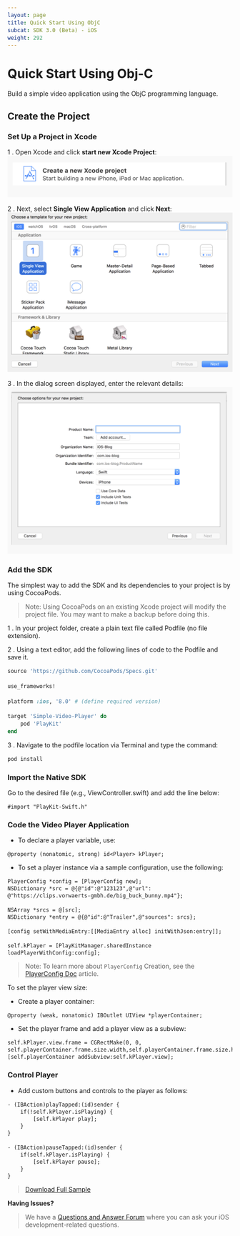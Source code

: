```yaml
---
layout: page
title: Quick Start Using ObjC
subcat: SDK 3.0 (Beta) - iOS
weight: 292
---
```


# Quick Start Using Obj-C  

Build a simple video application using the ObjC programming language.

## Create the Project  

### Set Up a Project in Xcode  

1 . Open Xcode and click **start new Xcode Project**:
	![help](./v3-images/iOS/newProj.png) 

2 . Next, select **Single View Application** and click **Next**:
	![help](./v3-images/iOS/singleView.png) 

3 . In the dialog screen displayed, enter the relevant details:
	![help](./v3-images/iOS/projDetails.png) 


### Add the SDK

The simplest way to add the SDK and its dependencies to your project is by using CocoaPods.

>Note: Using CocoaPods on an existing Xcode project will modify the project file. You may want to make a backup before doing this.

1 . In your project folder, create a plain text file called Podfile (no file extension).

2 . Using a text editor, add the following lines of code to the Podfile and save it.

```ruby
source 'https://github.com/CocoaPods/Specs.git'

use_frameworks!

platform :ios, '8.0' # (define required version)

target 'Simple-Video-Player' do
	pod 'PlayKit'
end

```
	
3 . Navigate to the podfile location via Terminal and type the command:

```ruby
pod install

```

### Import the Native SDK

Go to the desired file (e.g., ViewController.swift) and add the line below:

```objc
#import "PlayKit-Swift.h"

```

### Code the Video Player Application

* To declare a player variable, use:

```objc
@property (nonatomic, strong) id<Player> kPlayer;

```

* To set a player instance via a sample configuration, use the following:

```objc
PlayerConfig *config = [PlayerConfig new];
NSDictionary *src = @{@"id":@"123123",@"url": @"https://clips.vorwaerts-gmbh.de/big_buck_bunny.mp4"};
    
NSArray *srcs = @[src];
NSDictionary *entry = @{@"id":@"Trailer",@"sources": srcs};
    
[config setWithMediaEntry:[[MediaEntry alloc] initWithJson:entry]];
    
self.kPlayer = [PlayKitManager.sharedInstance loadPlayerWithConfig:config];

```

>Note: To learn more about `PlayerConfig` Creation, see the [PlayerConfig Doc]() article.

To set the player view size:

* Create a player container: 

```objc
@property (weak, nonatomic) IBOutlet UIView *playerContainer;

```
* Set the player frame and add a player view as a subview:

```objc
self.kPlayer.view.frame = CGRectMake(0, 0, self.playerContainer.frame.size.width,self.playerContainer.frame.size.height);   
[self.playerContainer addSubview:self.kPlayer.view];

```

### Control Player

* Add custom buttons and controls to the player as follows:

```objc
- (IBAction)playTapped:(id)sender {
    if(!self.kPlayer.isPlaying) {
        [self.kPlayer play];
    }
}

- (IBAction)pauseTapped:(id)sender {
    if(self.kPlayer.isPlaying) {
        [self.kPlayer pause];
    }
}

```

> [Download Full Sample]()


**Having Issues?**

> We have a [Questions and Answer Forum](https://forum.kaltura.org/c/playkit) where you can ask your iOS development-related questions.
